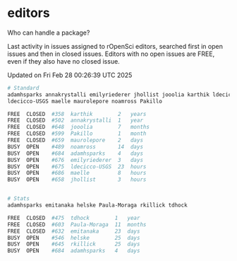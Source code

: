 # editors

Who can handle a package?

Last activity in issues assigned to rOpenSci editors, searched first in open
issues and then in closed issues. Editors with no open issues are FREE, even if
they also have no closed issue.


Updated on Fri Feb 28 00:26:39 UTC 2025

```bash
# Standard
adamhsparks annakrystalli emilyriederer jhollist jooolia karthik ldecicco
ldecicco-USGS maelle maurolepore noamross Pakillo

FREE  CLOSED  #358  karthik        2   years
FREE  CLOSED  #502  annakrystalli  1   year
FREE  CLOSED  #648  jooolia        7   months
FREE  CLOSED  #599  Pakillo        1   month
FREE  CLOSED  #659  maurolepore    2   days
BUSY  OPEN    #489  noamross       14  days
BUSY  OPEN    #684  adamhsparks    4   days
BUSY  OPEN    #676  emilyriederer  3   days
BUSY  OPEN    #675  ldecicco-USGS  23  hours
BUSY  OPEN    #686  maelle         8   hours
BUSY  OPEN    #658  jhollist       3   hours


# Stats
adamhsparks emitanaka helske Paula-Moraga rkillick tdhock

FREE  CLOSED  #475  tdhock        1   year
FREE  CLOSED  #603  Paula-Moraga  11  months
FREE  CLOSED  #632  emitanaka     23  days
BUSY  OPEN    #546  helske        25  days
BUSY  OPEN    #645  rkillick      25  days
BUSY  OPEN    #684  adamhsparks   4   days
```
